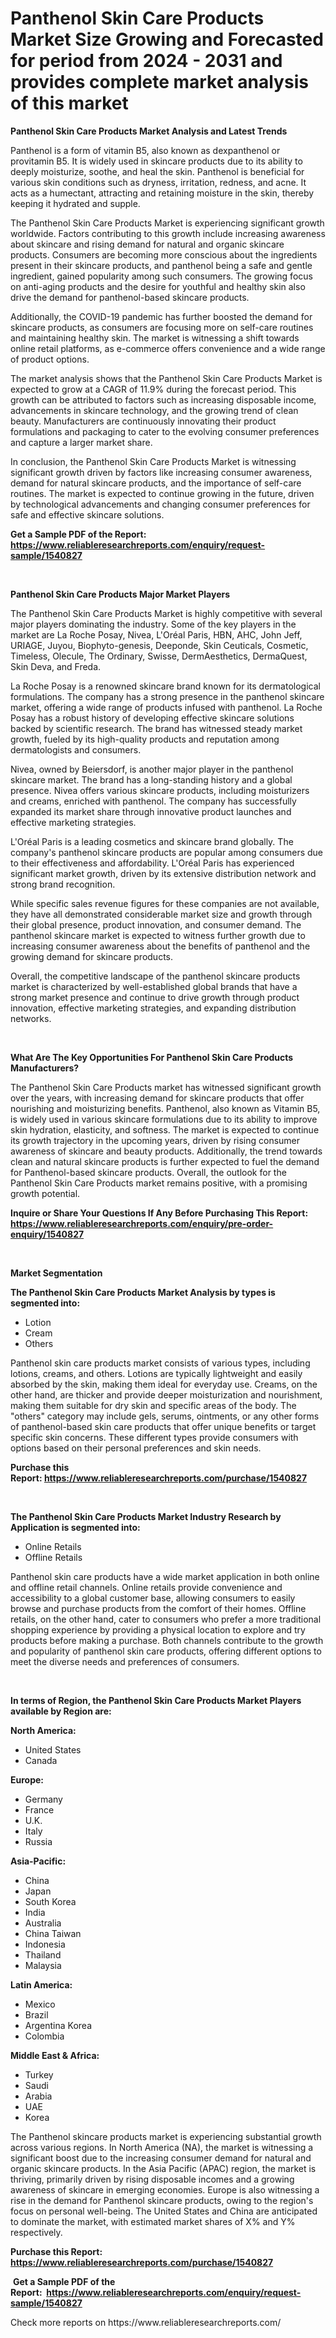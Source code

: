 <p><h1>Panthenol Skin Care Products Market Size Growing and Forecasted for period from 2024 - 2031 and provides complete market analysis of this market</h1></p><p><strong>Panthenol Skin Care Products Market Analysis and Latest Trends</strong></p>
<p><p>Panthenol is a form of vitamin B5, also known as dexpanthenol or provitamin B5. It is widely used in skincare products due to its ability to deeply moisturize, soothe, and heal the skin. Panthenol is beneficial for various skin conditions such as dryness, irritation, redness, and acne. It acts as a humectant, attracting and retaining moisture in the skin, thereby keeping it hydrated and supple.</p><p>The Panthenol Skin Care Products Market is experiencing significant growth worldwide. Factors contributing to this growth include increasing awareness about skincare and rising demand for natural and organic skincare products. Consumers are becoming more conscious about the ingredients present in their skincare products, and panthenol being a safe and gentle ingredient, gained popularity among such consumers. The growing focus on anti-aging products and the desire for youthful and healthy skin also drive the demand for panthenol-based skincare products.</p><p>Additionally, the COVID-19 pandemic has further boosted the demand for skincare products, as consumers are focusing more on self-care routines and maintaining healthy skin. The market is witnessing a shift towards online retail platforms, as e-commerce offers convenience and a wide range of product options.</p><p>The market analysis shows that the Panthenol Skin Care Products Market is expected to grow at a CAGR of 11.9% during the forecast period. This growth can be attributed to factors such as increasing disposable income, advancements in skincare technology, and the growing trend of clean beauty. Manufacturers are continuously innovating their product formulations and packaging to cater to the evolving consumer preferences and capture a larger market share.</p><p>In conclusion, the Panthenol Skin Care Products Market is witnessing significant growth driven by factors like increasing consumer awareness, demand for natural skincare products, and the importance of self-care routines. The market is expected to continue growing in the future, driven by technological advancements and changing consumer preferences for safe and effective skincare solutions.</p></p>
<p><strong>Get a Sample PDF of the Report:&nbsp; <a href="https://www.reliableresearchreports.com/enquiry/request-sample/1540827">https://www.reliableresearchreports.com/enquiry/request-sample/1540827</a></strong></p>
<p>&nbsp;</p>
<p><strong>Panthenol Skin Care Products Major Market Players</strong></p>
<p><p>The Panthenol Skin Care Products Market is highly competitive with several major players dominating the industry. Some of the key players in the market are La Roche Posay, Nivea, L'Oréal Paris, HBN, AHC, John Jeff, URIAGE, Juyou, Biophyto-genesis, Deeponde, Skin Ceuticals, Cosmetic, Timeless, Olecule, The Ordinary, Swisse, DermAesthetics, DermaQuest, Skin Deva, and Freda.</p><p>La Roche Posay is a renowned skincare brand known for its dermatological formulations. The company has a strong presence in the panthenol skincare market, offering a wide range of products infused with panthenol. La Roche Posay has a robust history of developing effective skincare solutions backed by scientific research. The brand has witnessed steady market growth, fueled by its high-quality products and reputation among dermatologists and consumers.</p><p>Nivea, owned by Beiersdorf, is another major player in the panthenol skincare market. The brand has a long-standing history and a global presence. Nivea offers various skincare products, including moisturizers and creams, enriched with panthenol. The company has successfully expanded its market share through innovative product launches and effective marketing strategies.</p><p>L'Oréal Paris is a leading cosmetics and skincare brand globally. The company's panthenol skincare products are popular among consumers due to their effectiveness and affordability. L'Oréal Paris has experienced significant market growth, driven by its extensive distribution network and strong brand recognition.</p><p>While specific sales revenue figures for these companies are not available, they have all demonstrated considerable market size and growth through their global presence, product innovation, and consumer demand. The panthenol skincare market is expected to witness further growth due to increasing consumer awareness about the benefits of panthenol and the growing demand for skincare products.</p><p>Overall, the competitive landscape of the panthenol skincare products market is characterized by well-established global brands that have a strong market presence and continue to drive growth through product innovation, effective marketing strategies, and expanding distribution networks.</p></p>
<p>&nbsp;</p>
<p><strong>What Are The Key Opportunities For Panthenol Skin Care Products Manufacturers?</strong></p>
<p><p>The Panthenol Skin Care Products market has witnessed significant growth over the years, with increasing demand for skincare products that offer nourishing and moisturizing benefits. Panthenol, also known as Vitamin B5, is widely used in various skincare formulations due to its ability to improve skin hydration, elasticity, and softness. The market is expected to continue its growth trajectory in the upcoming years, driven by rising consumer awareness of skincare and beauty products. Additionally, the trend towards clean and natural skincare products is further expected to fuel the demand for Panthenol-based skincare products. Overall, the outlook for the Panthenol Skin Care Products market remains positive, with a promising growth potential.</p></p>
<p><strong>Inquire or Share Your Questions If Any Before Purchasing This Report: <a href="https://www.reliableresearchreports.com/enquiry/pre-order-enquiry/1540827">https://www.reliableresearchreports.com/enquiry/pre-order-enquiry/1540827</a></strong></p>
<p>&nbsp;</p>
<p><strong>Market Segmentation</strong></p>
<p><strong>The Panthenol Skin Care Products Market Analysis by types is segmented into:</strong></p>
<p><ul><li>Lotion</li><li>Cream</li><li>Others</li></ul></p>
<p><p>Panthenol skin care products market consists of various types, including lotions, creams, and others. Lotions are typically lightweight and easily absorbed by the skin, making them ideal for everyday use. Creams, on the other hand, are thicker and provide deeper moisturization and nourishment, making them suitable for dry skin and specific areas of the body. The "others" category may include gels, serums, ointments, or any other forms of panthenol-based skin care products that offer unique benefits or target specific skin concerns. These different types provide consumers with options based on their personal preferences and skin needs.</p></p>
<p><strong>Purchase this Report:&nbsp;<a href="https://www.reliableresearchreports.com/purchase/1540827">https://www.reliableresearchreports.com/purchase/1540827</a></strong></p>
<p>&nbsp;</p>
<p><strong>The Panthenol Skin Care Products Market Industry Research by Application is segmented into:</strong></p>
<p><ul><li>Online Retails</li><li>Offline Retails</li></ul></p>
<p><p>Panthenol skin care products have a wide market application in both online and offline retail channels. Online retails provide convenience and accessibility to a global customer base, allowing consumers to easily browse and purchase products from the comfort of their homes. Offline retails, on the other hand, cater to consumers who prefer a more traditional shopping experience by providing a physical location to explore and try products before making a purchase. Both channels contribute to the growth and popularity of panthenol skin care products, offering different options to meet the diverse needs and preferences of consumers.</p></p>
<p>&nbsp;</p>
<p><strong>In terms of Region, the Panthenol Skin Care Products Market Players available by Region are:</strong></p>
<p>
    <p> <strong> North America: </strong>
        <ul>
            <li>United States</li>
            <li>Canada</li>
        </ul>
        </p> 
    <p> <strong> Europe: </strong>
        <ul>
            <li>Germany</li>
            <li>France</li>
            <li>U.K.</li>
            <li>Italy</li>
            <li>Russia</li>
        </ul>
        </p> 
    <p> <strong> Asia-Pacific: </strong>
        <ul>
            <li>China</li>
            <li>Japan</li>
            <li>South Korea</li>
            <li>India</li>
            <li>Australia</li>
            <li>China Taiwan</li>
            <li>Indonesia</li>
            <li>Thailand</li>
            <li>Malaysia</li>
        </ul>
        </p> 
    <p> <strong> Latin America: </strong>
        <ul>
            <li>Mexico</li>
            <li>Brazil</li>
            <li>Argentina Korea</li>
            <li>Colombia</li>
        </ul>
        </p> 
    <p> <strong> Middle East & Africa: </strong>
        <ul>
            <li>Turkey</li>
            <li>Saudi</li>
            <li>Arabia</li>
            <li>UAE</li>
            <li>Korea</li>
        </ul>
    </p>
    </p>
<p><p>The Panthenol skincare products market is experiencing substantial growth across various regions. In North America (NA), the market is witnessing a significant boost due to the increasing consumer demand for natural and organic skincare products. In the Asia Pacific (APAC) region, the market is thriving, primarily driven by rising disposable incomes and a growing awareness of skincare in emerging economies. Europe is also witnessing a rise in the demand for Panthenol skincare products, owing to the region's focus on personal well-being. The United States and China are anticipated to dominate the market, with estimated market shares of X% and Y% respectively.</p></p>
<p><strong>Purchase this Report: <a href="https://www.reliableresearchreports.com/purchase/1540827">https://www.reliableresearchreports.com/purchase/1540827</a></strong></p>
<p>&nbsp;<strong>Get a Sample PDF of the Report:&nbsp;&nbsp;<a href="https://www.reliableresearchreports.com/enquiry/request-sample/1540827">https://www.reliableresearchreports.com/enquiry/request-sample/1540827</a></strong></p>
<p><strong></strong></p>
<p>Check more reports on https://www.reliableresearchreports.com/</p>